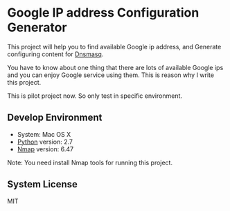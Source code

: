 Google IP address Configuration Generator
======
This project will help you to find available Google ip address, and Generate configuring content for [Dnsmasq].

You have to know about one thing that there are lots of available Google ips and you can enjoy Google service using them.
 This is reason why I write this project. 

This is pilot project now. So only test in specific environment.

Develop Environment
-------
* System: Mac OS X
* [Python] version: 2.7
* [Nmap] version: 6.47

Note: You need install Nmap tools for running this project.

System
License
-------
MIT


[Dnsmasq]:  http://www.thekelleys.org.uk/dnsmasq/doc.html
[Python]:   https://www.python.org/
[Nmap]:     http://nmap.org/
